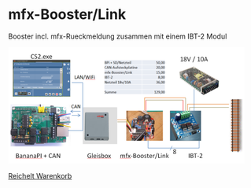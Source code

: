 mfx-Booster/Link
================

Booster incl. mfx-Rueckmeldung zusammen mit einem IBT-2 Modul

[!["mfx-BoosterLink"](https://github.com/GBert/misc/raw/master/mfx-link/pictures/mfx-BoosterLink_sketch_s.png)](https://github.com/GBert/misc/raw/master/mfx-link/pictures/mfx-BoosterLink_sketch.png)

[Reichelt Warenkorb](https://www.reichelt.de/my/1341110)



